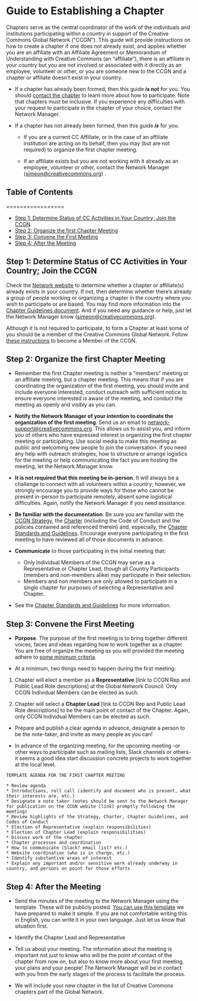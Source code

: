 # Guide to Establishing a Chapter

Chapters serve as the central coordinator of the work of the individuals and institutions participating within a country in support of the Creative Commons Global Network ("CCGN"). This guide will provide instructions on how to create a chapter if one does not already exist, and applies whether you are an affiliate with an Affiliate Agreement or Memorandum of Understanding with Creative Commons (an “affiliate”), there is an affiliate in your country but you are not involved or associated with it directly as an employee, volunteer or other, or you are someone new to the CCGN and a chapter or affiliate doesn’t exist in your country. 

* If a chapter has already been formed, then this guide **_is not_** for you. You should [contact the chapter](http://network.creativecommons.org) to learn more about how to participate. Note that chapters must be inclusive. If you experience any difficulties with your request to participate in the chapter of your choice, contact the Network Manager.

* If a chapter has not already been formed, then this guide **_is_** for you. 

    * If you are a current CC Affiliate, or in the case of an affiliate institution are acting on its behalf, then you may (but are not required) to organize the first chapter meeting.

    * If an affiliate exists but you are not working with it already as an employee, volunteer or other, contact the Network Manager (simeon@creativecommons.org) . 

## Table of Contents
=================

  * [Step 1: Determine Status of CC Activities in Your Country; Join the CCGN](#step-1-determine-status-of-cc-activities-in-your-country-join-the-ccgn)
  * [Step 2: Organize the first Chapter Meeting](#step-2-organize-the-first-chapter-meeting)
  * [Step 3: Convene the First Meeting](#step-3-convene-the-first-meeting)
  * [Step 4: After the Meeting](#step-4-after-the-meeting)


## Step 1: Determine Status of CC Activities in Your Country; Join the CCGN

Check the [Network website](network.creativecommons.org) to determine whether a chapter or affiliate(s) already exists in your country. If not, then determine whether there’s already a group of people working or organizing a chapter in the country where you wish to participate or are based. You may find more information into the [Chapter Guidelines document](https://github.com/creativecommons/global-network-strategy/blob/master/docs/chapters-guidelines.md). And if you need any guidance or help, just let the Network Manager know (simeon@creativecommons.org). 

Although it is not required to participate, to form a Chapter at least some of you should be a member of the Creative Commons Global Network. Follow [these instructions](network.creativecommons.org) to become a Member of the CCGN. 

## Step 2: Organize the first Chapter Meeting

* Remember the first Chapter meeting is neither a "members" meeting or an affiliate meeting, but a chapter meeting. This means that if you are coordinating the organization of the first meeting, you should invite and include everyone interested, conduct outreach with sufficient notice to ensure everyone interested is aware of the meeting, and conduct the meeting as openly and visibly as you can. 

* **Notify the Network Manager of your intention to coordinate the organization of the first meeting**. Send us an email to [network-support@creativecommons.org](mailto:network-support@creativecommons.org). This allows us to assist you, and inform you of others who have expressed interest in organizing the first chapter meeting or participating. Use social media to make this meeting as public and welcoming new people to join the conversation. If you need any help with outreach strategies, how to structure or arrange logistics for the meeting or help communicating the fact you are hosting the meeting, let the Network Manager know. 

* **It is not required that this meeting be in-person**. It will always be a challenge to connect with all volunteers within a country; however, we strongly encourage you to provide ways for those who cannot be present in-person to participate remotely, absent some logistical difficulties. Again, notify the Network Manager if you need assistance.

* **Be familiar with the documentation**. Be sure you are familiar with the [CCGN Strategy](https://github.com/creativecommons/global-network-strategy/blob/master/GlobalNetworkStrategy-Final.md), the [Charter](https://github.com/creativecommons/global-network-strategy/blob/master/docs/Global_Network_Membership_Charter.md) (including the Code of Conduct and the policies contained and referenced therein) and, especially, the [Chapter Standards and Guidelines](https://github.com/creativecommons/global-network-strategy/blob/master/docs/chapters-guidelines.md). Encourage everyone participating in the first meeting to have reviewed all of those documents in advance. 

* **Communicate** to those participating in the initial meeting that:
	* Only Individual Members of the CCGN may serve as a Representative or Chapter Lead, though all Country Participants (members and non-members alike) may participate in their selection. 
	* Members and non members are only allowed to participate in a single chapter for purposes of selecting a Representative and Chapter.

* See the [Chapter Standards and Guidelines](https://github.com/creativecommons/global-network-strategy/blob/master/docs/chapters-guidelines.md) for more information.

## Step 3: Convene the First Meeting

* **Purpose**. The purpose of the first meeting is to bring together different voices, faces and ideas regarding how to work together as a chapter. You are free of organize the meeting as you will provided the meeting adhere to [some minimum criteria](https://github.com/creativecommons/global-network-strategy/blob/master/docs/chapters-guidelines.md). 

* At a minimum, two things need to happen during the first meeting:

1. Chapter will elect a member as a **Representative** [link to CCGN Rep and Public Lead Role descriptions] at the Global Network Council. Only CCGN Individual Members can be elected as such.

2. Chapter will select a **Chapter Lead** [link to CCGN Rep and Public Lead Role descriptions] to be the main point of contact of the Chapter. Again, only CCGN Individual Members can be elected as such.

* Prepare and publish a clear agenda in advance, designate a person to be the note-taker, and invite as many people as you can!

* In advance of the organizing meeting, for the upcoming meeting -or other ways to participate such as mailing lists, Slack channels or others- it seems a good idea start discussion concrete projects to work together at the local level.

```
TEMPLATE AGENDA FOR THE FIRST CHAPTER MEETING

* Review agenda
* Introductions, roll call (identify and document who is present, what their interests are, etc.)
* Designate a note taker (notes should be sent to the Network Manager for publication on the CCGN webite [link] promptly following the meeting)
* Review highlights of the Strategy, Charter, Chapter Guidelines, and Codes of Conduct
* Election of Representative (explain responsibilities)
* Election of Chapter Lead (explain responsibilities)
* Discuss work of the chapter
* Chapter processes and coordination
* How to communicate (Slack? email list? etc.)
* Website coordination (who is in charge, etc.)
* Identify substantive areas of interest
* Explain any important and/or sensitive work already underway in country, and persons on point for those efforts
```

## Step 4: After the Meeting

* Send the minutes of the meeting to the Network Manager using the template. These will be publicly posted. [You can use this template](https://docs.google.com/document/d/1Iu-6wzAbeWmqTr7CRY59zHbLHTsbvKVx_dy2A-OcWaU/edit?usp=sharing) we have prepared to make it simple. If you are not comfortable writing this in English, you can write it in your own language. Just let us know that situation first. 

* Identify the Chapter Lead and Representative

* Tell us about your meeting. The information about the meeting is important not just to know who will be the point of contact of the chapter from now on, but also to know more about your first meeting, your plans and your people! The Network Manager will be in contact with you from the early stages of the process to facilitate the process.

* We will include your new chapter in the list of Creative Commons chapters part of the Global Network.

